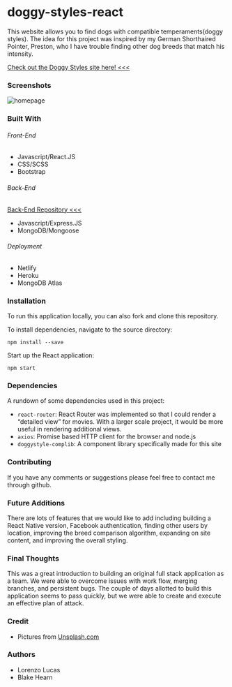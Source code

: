 # doggy-styles-react

This website allows you to find dogs with compatible temperaments(doggy styles). The idea for this project was inspired by my German Shorthaired Pointer, Preston, who I have trouble finding other dog breeds that match his intensity.

[Check out the Doggy Styles site here! <<<](https://practical-roentgen-4bb960.netlify.com/)

### Screenshots

![homepage](./src/images/homepage.png)

### Built With

###### Front-End

- Javascript/React.JS
- CSS/SCSS
- Bootstrap

###### Back-End

[Back-End Repository <<<](https://github.com/LLwassim/doggystyle-back-end)

- Javascript/Express.JS
- MongoDB/Mongoose

###### Deployment

- Netlify
- Heroku
- MongoDB Atlas

### Installation

To run this application locally, you can also fork and clone this repository.

To install dependencies, navigate to the source directory:

```
npm install --save
```

Start up the React application:

```
npm start
```

### Dependencies

A rundown of some dependencies used in this project:

- `react-router`: React Router was implemented so that I could render a “detailed view” for movies. With a larger scale project, it would be more useful in rendering additional views.
- `axios`: Promise based HTTP client for the browser and node.js
- `doggystyle-complib`: A component library specifically made for this site

### Contributing

If you have any comments or suggestions please feel free to contact me through github.

### Future Additions

There are lots of features that we would like to add including building a React Native version, Facebook authentication, finding other users by location, improving the breed comparison algorithm, expanding on site content, and improving the overall styling.

### Final Thoughts

This was a great introduction to building an original full stack application as a team. We were able to overcome issues with work flow, merging branches, and persistent bugs. The couple of days allotted to build this application seems to pass quickly, but we were able to create and execute an effective plan of attack.

### Credit

- Pictures from [Unsplash.com](https://unsplash.com/)

### Authors

- Lorenzo Lucas
- Blake Hearn
